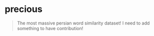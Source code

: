 # precious
> The most massive persian word similarity dataset!
I need to add something to have contribution!
